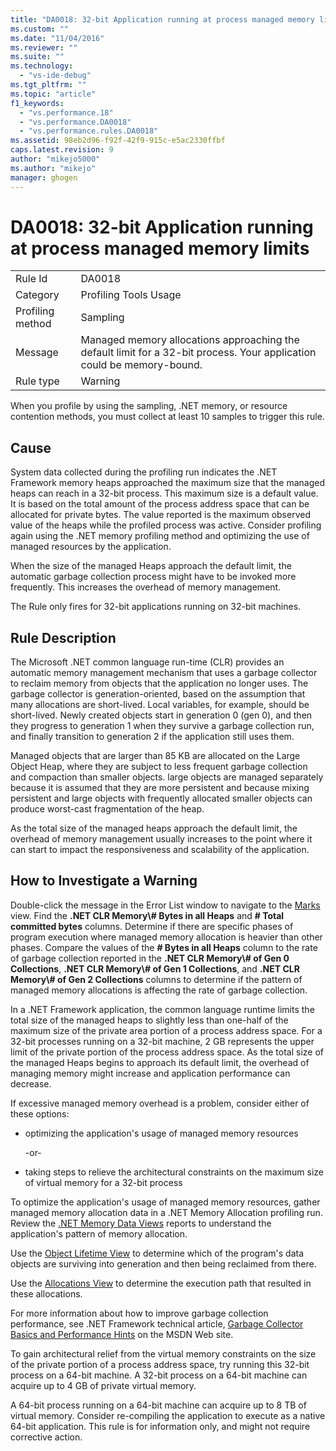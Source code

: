 ```yaml
---
title: "DA0018: 32-bit Application running at process managed memory limits | Microsoft Docs"
ms.custom: ""
ms.date: "11/04/2016"
ms.reviewer: ""
ms.suite: ""
ms.technology: 
  - "vs-ide-debug"
ms.tgt_pltfrm: ""
ms.topic: "article"
f1_keywords: 
  - "vs.performance.18"
  - "vs.performance.DA0018"
  - "vs.performance.rules.DA0018"
ms.assetid: 98eb2d96-f92f-42f9-915c-e5ac2330ffbf
caps.latest.revision: 9
author: "mikejo5000"
ms.author: "mikejo"
manager: ghogen
---
```

# DA0018: 32-bit Application running at process managed memory limits
|||  
|-|-|  
|Rule Id|DA0018|  
|Category|Profiling Tools Usage|  
|Profiling method|Sampling|  
|Message|Managed memory allocations approaching the default limit for a 32-bit process. Your application could be memory-bound.|  
|Rule type|Warning|  
  
 When you profile by using the sampling, .NET memory, or resource contention methods, you must collect at least 10 samples to trigger this rule.  
  
## Cause  
 System data collected during the profiling run indicates the .NET Framework memory heaps approached the maximum size that the managed heaps can reach in a 32-bit process. This maximum size is a default value. It is based on the total amount of the process address space that can be allocated for private bytes. The value reported is the maximum observed value of the heaps while the profiled process was active. Consider profiling again using the .NET memory profiling method and optimizing the use of managed resources by the application.  
  
 When the size of the managed Heaps approach the default limit, the automatic garbage collection process might have to be invoked more frequently. This increases the overhead of memory management.  
  
 The Rule only fires for 32-bit applications running on 32-bit machines.  
  
## Rule Description  
 The Microsoft .NET common language run-time (CLR) provides an automatic memory management mechanism that uses a garbage collector to reclaim memory from objects that the application no longer uses. The garbage collector is generation-oriented, based on the assumption that many allocations are short-lived. Local variables, for example, should be short-lived. Newly created objects start in generation 0 (gen 0), and then they progress to generation 1 when they survive a garbage collection run, and finally transition to generation 2 if the application still uses them.  
  
 Managed objects that are larger than 85 KB are allocated on the Large Object Heap, where they are subject to less frequent garbage collection and compaction than smaller objects. large objects are managed separately because it is assumed that they are more persistent and because mixing persistent and large objects with frequently allocated smaller objects can produce worst-cast fragmentation of the heap.  
  
 As the total size of the managed heaps approach the default limit, the overhead of memory management usually increases to the point where it can start to impact the responsiveness and scalability of the application.  
  
## How to Investigate a Warning  
 Double-click the message in the Error List window to navigate to the [Marks](../profiling/marks-view.md) view. Find the **.NET CLR Memory\\# Bytes in all Heaps** and **# Total committed bytes** columns. Determine if there are specific phases of program execution where managed memory allocation is heavier than other phases. Compare the values of the **# Bytes in all Heaps** column to the rate of garbage collection reported in the **.NET CLR Memory\\# of Gen 0 Collections**, **.NET CLR Memory\\# of Gen 1 Collections**, and **.NET CLR Memory\\# of Gen 2 Collections** columns to determine if the pattern of managed memory allocations is affecting the rate of garbage collection.  
  
 In a .NET Framework application, the common language runtime limits the total size of the managed heaps to slightly less than one-half of the maximum size of the private area portion of a process address space. For a 32-bit processes running on a 32-bit machine, 2 GB represents the upper limit of the private portion of the process address space. As the total size of the managed Heaps begins to approach its default limit, the overhead of managing memory might increase and application performance can decrease.  
  
 If excessive managed memory overhead is a problem, consider either of these options:  
  
-   optimizing the application's usage of managed memory resources  
  
     -or-  
  
-   taking steps to relieve the architectural constraints on the maximum size of virtual memory for a 32-bit process  
  
 To optimize the application's usage of managed memory resources, gather managed memory allocation data in a .NET Memory Allocation profiling run. Review the [.NET Memory Data Views](../profiling/dotnet-memory-data-views.md) reports to understand the application's pattern of memory allocation.  
  
 Use the [Object Lifetime View](../profiling/object-lifetime-view.md) to determine which of the program's data objects are surviving into generation and then being reclaimed from there.  
  
 Use the [Allocations View](../profiling/dotnet-memory-allocations-view.md) to determine the execution path that resulted in these allocations.  
  
 For more information about how to improve garbage collection performance, see .NET Framework technical article, [Garbage Collector Basics and Performance Hints](http://go.microsoft.com/fwlink/?LinkId=177946) on the MSDN Web site.  
  
 To gain architectural relief from the virtual memory constraints on the size of the private portion of a process address space, try running this 32-bit process on a 64-bit machine.  A 32-bit process on a 64-bit machine can acquire up to 4 GB of private virtual memory.  
  
 A 64-bit process running on a 64-bit machine can acquire up to 8 TB of virtual memory. Consider re-compiling the application to execute as a native 64-bit application. This rule is for information only, and might not require corrective action.